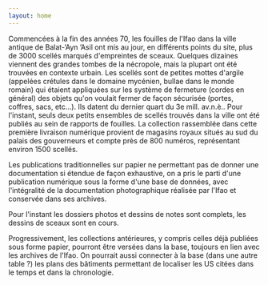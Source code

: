 ```yaml
---
layout: home
---
```

Commencées à la fin des années 70, les fouilles de l'Ifao dans la ville antique de Balat-‘Ayn ’Asil ont mis au jour, en différents points du site, plus de 3000 scellés marqués d'empreintes de sceaux. Quelques dizaines viennent des grandes tombes de la nécropole, mais la plupart ont été trouvées en contexte urbain. Les scellés sont de petites mottes d'argile (appelées crétules dans le domaine mycénien, bullae dans le monde romain) qui étaient appliquées sur les système de fermeture (cordes en général) des objets qu'on voulait fermer de façon sécurisée (portes, coffres, sacs, etc…). Ils datent du dernier quart du 3e mill. av.n.è.. 
Pour l'instant, seuls deux petits ensembles de scellés trouvés dans la ville ont été publiés au sein de rapports de fouilles. 
La collection rassemblée dans cette première livraison numérique provient de magasins royaux situés au sud du palais des gouverneurs et compte près de 800 numéros, représentant environ 1500 scellés. 

Les publications traditionnelles sur papier ne permettant pas de donner une documentation si étendue de façon exhaustive, on a pris le parti d'une publication numérique sous la forme d'une base de données, avec l'intégralité de la documentation photographique réalisée par l'Ifao et conservée dans ses archives. 

Pour l'instant les dossiers photos et dessins de notes sont complets, les dessins de sceaux sont en cours.

Progressivement, les collections antérieures, y compris celles déjà publiées sous forme papier, pourront être versées dans la base, toujours en lien avec les archives de l'Ifao. On pourrait aussi connecter à la base (dans une autre table ?) les plans des bâtiments permettant de localiser les US citées dans le temps et dans la chronologie.
